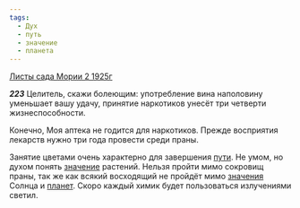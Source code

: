 ```yaml
---
tags:
  - Дух
  - путь
  - значение
  - планета
---
```


[Листы сада Мории 2 1925г](/agni/1925)

___223___
Целитель, скажи болеющим: употребление вина наполовину уменьшает вашу удачу, принятие наркотиков унесёт три четверти жизнеспособности.   

Конечно, Моя аптека не годится для наркотиков. Прежде восприятия лекарств нужно три года провести среди праны.   

Занятие цветами очень характерно для завершения [пути](/tag/#путь). Не умом, но духом понять [значение](/tag/#значение) растений. Нельзя пройти мимо сокровищ праны, так же как всякий восходящий не пройдёт мимо [значения](/tag/#значение) Солнца и [планет](/tag/#планета). Скоро каждый химик будет пользоваться излучениями светил.   

